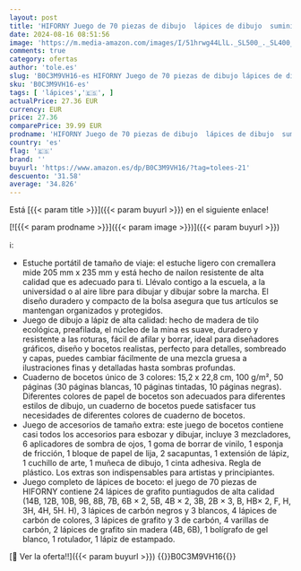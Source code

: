 ```yaml
---
layout: post
title: 'HIFORNY Juego de 70 piezas de dibujo  lápices de dibujo  suministros de arte para adultos  artistas  niños  con libro de bocetos de 3 colores  grafito  pastel  carboncillo'
date: 2024-08-16 08:51:56
image: 'https://m.media-amazon.com/images/I/51hrwg44LlL._SL500_._SL400_.jpg'
comments: true
category: ofertas
author: 'tole.es'
slug: 'B0C3M9VH16-es HIFORNY Juego de 70 piezas de dibujo lápices de dibujo...'
sku: 'B0C3M9VH16-es'
tags: [ 'lápices','🇪🇸', ]
actualPrice: 27.36 EUR
currency: EUR
price: 27.36
comparePrice: 39.99 EUR
prodname: 'HIFORNY Juego de 70 piezas de dibujo  lápices de dibujo  suministros de arte para adultos  artistas  niños  con libro de bocetos de 3 colores  grafito  pastel  carboncillo'
country: 'es'
flag: '🇪🇸'
brand: ''
buyurl: 'https://www.amazon.es/dp/B0C3M9VH16/?tag=tolees-21'
descuento: '31.58'
average: '34.826'
---
```


Está [{{< param title >}}]({{< param buyurl >}}) en el siguiente enlace!

[![{{< param prodname >}}]({{< param image >}})]({{< param buyurl >}})

ℹ️:

- Estuche portátil de tamaño de viaje: el estuche ligero con cremallera mide 205 mm x 235 mm y está hecho de nailon resistente de alta calidad que es adecuado para ti. Llévalo contigo a la escuela, a la universidad o al aire libre para dibujar y dibujar sobre la marcha. El diseño duradero y compacto de la bolsa asegura que tus artículos se mantengan organizados y protegidos.
- Juego de dibujo a lápiz de alta calidad: hecho de madera de tilo ecológica, preafilada, el núcleo de la mina es suave, duradero y resistente a las roturas, fácil de afilar y borrar, ideal para diseñadores gráficos, diseño y bocetos realistas, perfecto para detalles, sombreado y capas, puedes cambiar fácilmente de una mezcla gruesa a ilustraciones finas y detalladas hasta sombras profundas.
- Cuaderno de bocetos único de 3 colores: 15,2 x 22,8 cm, 100 g/m², 50 páginas (30 páginas blancas, 10 páginas tintadas, 10 páginas negras). Diferentes colores de papel de bocetos son adecuados para diferentes estilos de dibujo, un cuaderno de bocetos puede satisfacer tus necesidades de diferentes colores de cuaderno de bocetos.
- Juego de accesorios de tamaño extra: este juego de bocetos contiene casi todos los accesorios para esbozar y dibujar, incluye 3 mezcladores, 6 aplicadores de sombra de ojos, 1 goma de borrar de vinilo, 1 esponja de fricción, 1 bloque de papel de lija, 2 sacapuntas, 1 extensión de lápiz, 1 cuchillo de arte, 1 muñeca de dibujo, 1 cinta adhesiva. Regla de plástico. Los extras son indispensables para artistas y principiantes.
- Juego completo de lápices de boceto: el juego de 70 piezas de HIFORNY contiene 24 lápices de grafito puntiagudos de alta calidad (14B, 12B, 10B, 9B, 8B, 7B, 6B × 2, 5B, 4B × 2, 3B, 2B × 3, B, HB× 2, F, H, 3H, 4H, 5H. H), 3 lápices de carbón negros y 3 blancos, 4 lápices de carbón de colores, 3 lápices de grafito y 3 de carbón, 4 varillas de carbón, 2 lápices de grafito sin madera (4B, 6B), 1 bolígrafo de gel blanco, 1 rotulador, 1 lápiz de estampado.

[🛒 Ver la oferta!!]({{< param buyurl >}})
{{<world>}}B0C3M9VH16{{</world>}}
